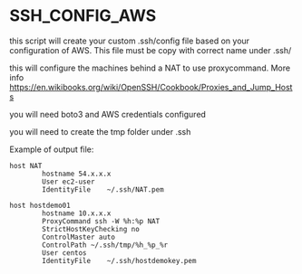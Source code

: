 # SSH_CONFIG_AWS

this script will create your custom .ssh/config file based on your configuration of AWS. This file must be copy with correct name under .ssh/

this will configure the machines behind a NAT to use proxycommand. More info https://en.wikibooks.org/wiki/OpenSSH/Cookbook/Proxies_and_Jump_Hosts

you will need boto3 and AWS credentials configured

you will need to create the tmp folder under .ssh

Example of output file:
```
host NAT
        hostname 54.x.x.x
        User ec2-user
        IdentityFile    ~/.ssh/NAT.pem

host hostdemo01
        hostname 10.x.x.x
        ProxyCommand ssh -W %h:%p NAT
        StrictHostKeyChecking no
        ControlMaster auto
        ControlPath ~/.ssh/tmp/%h_%p_%r
        User centos
        IdentityFile    ~/.ssh/hostdemokey.pem
```
